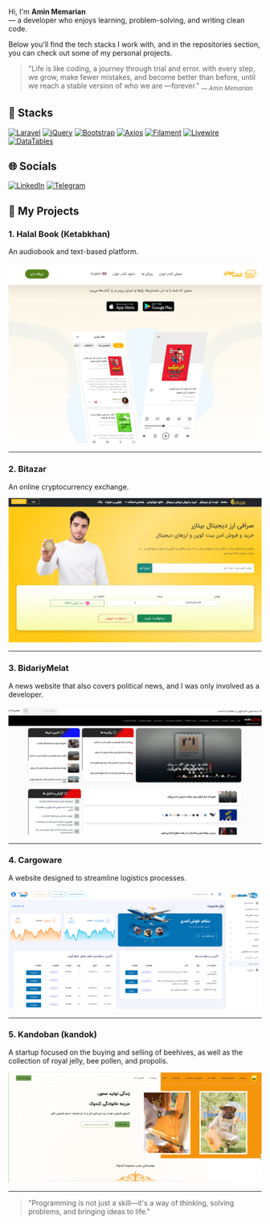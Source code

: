 
Hi, I'm **Amin Memarian**  
— a developer who enjoys learning, problem-solving, and writing clean code.  

Below you'll find the tech stacks I work with, and in the repositories section,  
you can check out some of my personal projects.

> "Life is like coding, a journey through trial and error. 
> with every step, we grow, make fewer mistakes, and become better than before, 
> until we reach a stable version of who we are —forever."
> <sub>— *Amin Memarian*</sub>



## 🧰 Stacks

[![Laravel](https://img.shields.io/badge/Laravel-FF2D20?style=for-the-badge&logo=laravel&logoColor=white)](https://laravel.com)
[![jQuery](https://img.shields.io/badge/jQuery-0769AD?style=for-the-badge&logo=jquery&logoColor=white)](https://jquery.com)
[![Bootstrap](https://img.shields.io/badge/Bootstrap-563D7C?style=for-the-badge&logo=bootstrap&logoColor=white)](https://getbootstrap.com)
[![Axios](https://img.shields.io/badge/Axios-5A29E6?style=for-the-badge&logo=axios&logoColor=white)](https://axios-http.com/)
[![Filament](https://img.shields.io/badge/Filament-181818?style=for-the-badge&logo=filament&logoColor=white)](https://filamentphp.com/)
[![Livewire](https://img.shields.io/badge/Livewire-4F4F4F?style=for-the-badge&logo=livewire&logoColor=white)](https://www.livewire.io/)
[![DataTables](https://img.shields.io/badge/DataTables-1A2B34?style=for-the-badge&logo=datatable&logoColor=white)](https://datatables.net/)


## 🌐 Socials

[![LinkedIn](https://img.shields.io/badge/LinkedIn-0A66C2?style=for-the-badge&logo=linkedin&logoColor=white)](https://www.linkedin.com/in/amin-memarian-9b56592b9)
[![Telegram](https://img.shields.io/badge/Telegram-26A5E4?style=for-the-badge&logo=telegram&logoColor=white)](https://t.me/amin_memarian)

## 📝 My Projects

### 1. Halal Book (Ketabkhan)
An audiobook and text-based platform.

![Halal Book Screenshot](screenshots/ketabkhan.png)

---

### 2. Bitazar
An online cryptocurrency exchange.

![Bitazar Screenshot](screenshots/bitazar.png)

---

### 3. BidariyMelat
A news website that also covers political news, and I was only involved as a developer.

![BidariyMelat Screenshot](screenshots/bidariymelatt.png)

---

### 4. Cargoware
A website designed to streamline logistics processes.

![Cargoware Screenshot](screenshots/cargoware.png)

---

### 5. Kandoban (kandok)
A startup focused on the buying and selling of beehives, as well as the collection of royal jelly, bee pollen, and propolis.

![Kandoban Screenshot](screenshots/kandoban.png)

---

> "Programming is not just a skill—it's a way of thinking, solving problems, and bringing ideas to life."  
